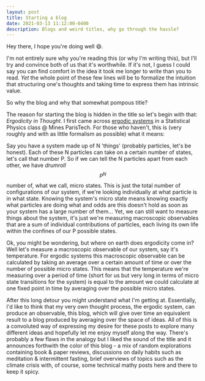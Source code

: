 ```yaml
---
layout: post
title: Starting a blog
date: 2021-03-13 11:12:00-0400
description: Blogs and weird titles, why go through the hassle?
---
```


Hey there, I hope you're doing well :smile:.

I'm not entirely sure why you're reading this (or why I'm writing this), but I'll try and convince both of us that it's worthwhile. If it's not, I guess I could say you can find comfort in the idea it took me longer to write than you to read. *Yet* the whole point of these few lines will be to formalize the intuition that structuring one's thoughts and taking time to express them has intrinsic value. 

So why the blog and why that somewhat pompous title?

The reason for starting the blog is hidden in the title so let's begin with that: *Ergodicity in Thought*. I first came across [ergodic systems](https://en.wikipedia.org/wiki/Ergodic_theory) in a Statistical Physics class @ Mines ParisTech. For those who haven't, this is (very roughly and with as little formalism as possible) what it means:

 Say you have a system made up of N 'things' (probably particles, let's be honest). Each of these N particles can take on a certain number of states, let's call that number P. So if we can tell the N particles apart from each other, we have *drumroll* $$ P^N $$ number of, what we call, micro states. This is just the total number of configurations of our system, if we're looking individually at what particle is in what state. Knowing the system's micro state means knowing exactly what particles are doing what and odds are this doesn't hold as soon as your system has a large number of them... Yet, we can still want to measure things about the system, it's just we're measuring macroscopic observables that are a sum of individual contributions of particles, each living its own life within the confines of our P possible states.

 Ok, you might be wondering, but where on earth does ergodicity come in? Well let's measure a macroscopic observable of our system, say it's temperature. For ergodic systems this macroscopic observable can be calculated by taking an average over a certain amount of time or over the number of possible micro states. This means that the temperature we're measuring over a period of time (short for us but very long in terms of micro state transitions for the system) is equal to the amount we could calculate at one fixed point in time by averaging over the possible micro states.

After this long detour you might understand what I'm getting at. Essentially, I'd like to think that my very own thought process, the ergodic system, can produce an observable, this blog, which will give over time an equivalent result to a blog produced by averaging over the space of ideas. All of this is a convoluted way of expressing my desire for these posts to explore many different ideas and hopefully let me enjoy myself along the way. There's probably a few flaws in the analogy but I liked the sound of the title and it announces forthwith the color of this blog - a mix of random explorations containing book & paper reviews, discussions on daily habits such as meditation & intermittent fasting, brief overviews of topics such as the climate crisis with, of course, some technical mathy posts here and there to keep it spicy.

